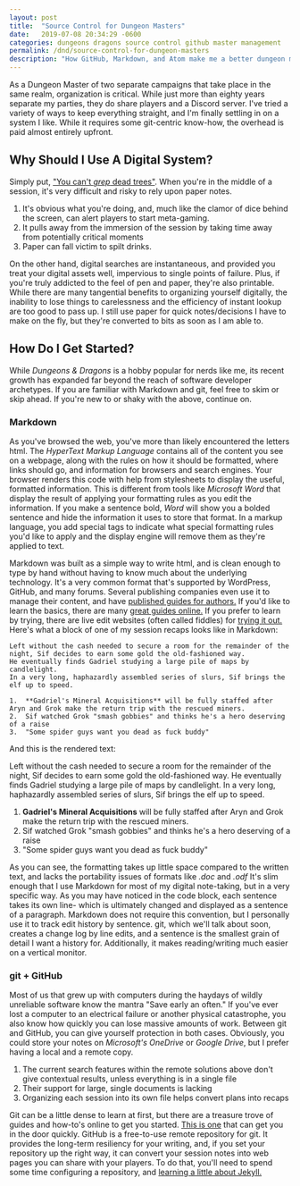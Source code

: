 ```yaml
---
layout: post
title:  "Source Control for Dungeon Masters"
date:   2019-07-08 20:34:29 -0600
categories: dungeons dragons source control github master management
permalink: /dnd/source-control-for-dungeon-masters
description: "How GitHub, Markdown, and Atom make me a better dungeon master"
---
```


As a Dungeon Master of two separate campaigns that take place in the same realm, organization is critical.
While just more than eighty years separate my parties, they do share players and a Discord server.
I've tried a variety of ways to keep everything straight, and I'm finally settling in on a system I like.
While it requires some git-centric know-how, the overhead is paid almost entirely upfront.

## Why Should I Use A Digital System?

Simply put, ["You can't _grep_ dead trees"](http://catb.org/~esr/jargon/html/D/documentation.html).
When you're in the middle of a session, it's very difficult and risky to rely upon paper notes.

1) It's obvious what you're doing, and, much like the clamor of dice behind the screen, can alert players to start meta-gaming.
2) It pulls away from the immersion of the session by taking time away from potentially critical moments
3) Paper can fall victim to spilt drinks.

On the other hand, digital searches are instantaneous, and provided you treat your digital assets well, impervious to single points of failure.
Plus, if you're truly addicted to the feel of pen and paper, they're also printable.
While there are many tangential benefits to organizing yourself digitally, the inability to lose things to carelessness and the efficiency of instant lookup are too good to pass up.
I still use paper for quick notes/decisions I have to make on the fly, but they're converted to bits as soon as I am able to.

## How Do I Get Started?

While _Dungeons & Dragons_ is a hobby popular for nerds like me, its recent growth has expanded far beyond the reach of software developer archetypes.
If you are familiar with Markdown and git, feel free to skim or skip ahead.
If you're new to or shaky with the above, continue on.

### Markdown

As you've browsed the web, you've more than likely encountered the letters html.
The _HyperText Markup Language_ contains all of the content you see on a webpage, along with the rules on how it should be formatted, where links should go, and information for browsers and search engines.
Your browser renders this code with help from stylesheets to display the useful, formatted information.
This is different from tools like _Microsoft Word_ that display the result of applying your formatting rules as you edit the information.
If you make a sentence bold, _Word_ will show you a bolded sentence and hide the information it uses to store that format.
In a markup language, you add special tags to indicate what special formatting rules you'd like to apply and the display engine will remove them as they're applied to text.

Markdown was built as a simple way to write html, and is clean enough to type by hand without having to know much about the underlying technology.
It's a very common format that's supported by WordPress, GitHub, and many forums.
Several publishing companies even use it to manage their content, and have [published guides for authors.](https://www.portent.com/blog/copywriting/content-strategy/content-with-github-markdown.htm)
If you'd like to learn the basics, there are many [great guides online.](https://www.markdownguide.org/getting-started/)
If you prefer to learn by trying, there are live edit websites (often called fiddles) for [trying it out.](https://dillinger.io/)
Here's what a block of one of my session recaps looks like in Markdown:

    Left without the cash needed to secure a room for the remainder of the night, Sif decides to earn some gold the old-fashioned way.
    He eventually finds Gadriel studying a large pile of maps by candlelight.
    In a very long, haphazardly assembled series of slurs, Sif brings the elf up to speed.

    1.  **Gadriel's Mineral Acquisitions** will be fully staffed after Aryn and Grok make the return trip with the rescued miners.
    2.  Sif watched Grok "smash gobbies" and thinks he's a hero deserving of a raise
    3.  "Some spider guys want you dead as fuck buddy"

And this is the rendered text:

Left without the cash needed to secure a room for the remainder of the night, Sif decides to earn some gold the old-fashioned way.
He eventually finds Gadriel studying a large pile of maps by candlelight.
In a very long, haphazardly assembled series of slurs, Sif brings the elf up to speed.

1.  **Gadriel's Mineral Acquisitions** will be fully staffed after Aryn and Grok make the return trip with the rescued miners.
2.  Sif watched Grok "smash gobbies" and thinks he's a hero deserving of a raise
3.  "Some spider guys want you dead as fuck buddy"

As you can see, the formatting takes up little space compared to the written text, and lacks the portability issues of formats like _.doc_ and _.odf_
It's slim enough that I use Markdown for most of my digital note-taking, but in a very specific way.
As you may have noticed in the code block, each sentence takes its own line- which is ultimately changed and displayed as a sentence of a paragraph.
Markdown does not require this convention, but I personally use it to track edit history by sentence.
git, which we'll talk about soon, creates a change log by line edits, and a sentence is the smallest grain of detail I want a history for.
Additionally, it makes reading/writing much easier on a vertical monitor.

### git + GitHub

Most of us that grew up with computers during the haydays of wildly unreliable software know the mantra "Save early an often."
If you've ever lost a computer to an electrical failure or another physical catastrophe, you also know how quickly you can lose massive amounts of work.
Between git and GitHub, you can give yourself protection in both cases.
Obviously, you could store your notes on _Microsoft's OneDrive_ or _Google Drive_, but I prefer having a local and a remote copy.

1) The current search features within the remote solutions above don't give contextual results, unless everything is in a single file
2) Their support for large, single documents is lacking
3) Organizing each session into its own file helps convert plans into recaps

Git can be a little dense to learn at first, but there are a treasure trove of guides and how-to's online to get you started.
[This is one](https://rogerdudler.github.io/git-guide/) that can get you in the door quickly.
GitHub is a free-to-use remote repository for git.
It provides the long-term resiliency for your writing, and, if you set your repository up the right way, it can convert your session notes into web pages you can share with your players.
To do that, you'll need to spend some time configuring a repository, and [learning a little about Jekyll.](http://jmcglone.com/guides/github-pages/)
